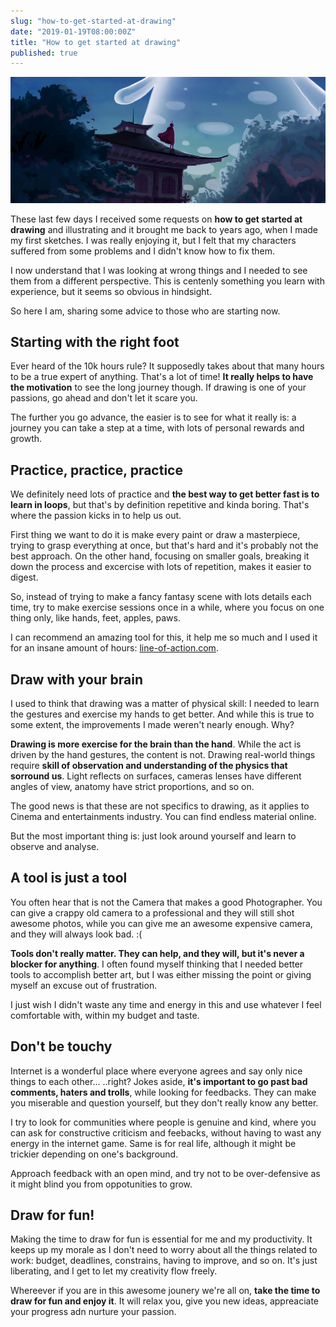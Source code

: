 ```yaml
---
slug: "how-to-get-started-at-drawing"
date: "2019-01-19T08:00:00Z"
title: "How to get started at drawing"
published: true
---
```


![Cover image](cover.jpg)

These last few days I received some requests on **how to get started at drawing** and illustrating and it brought me back to years ago, when I made my first sketches. I was really enjoying it, but I felt that my characters suffered from some problems and I didn't know how to fix them.

I now understand that I was looking at wrong things and I needed to see them from a different perspective. This is centenly something you learn with experience, but it seems so obvious in hindsight.

So here I am, sharing some advice to those who are starting now.

## Starting with the right foot

Ever heard of the 10k hours rule? It supposedly takes about that many hours to be a true expert of anything. That's a lot of time! **It really helps to have the motivation** to see the long journey though. If drawing is one of your passions, go ahead and don't let it scare you.

The further you go advance, the easier is to see for what it really is: a journey you can take a step at a time, with lots of personal rewards and growth.

## Practice, practice, practice

We definitely need lots of practice and **the best way to get better fast is to learn in loops**, but that's by definition repetitive and kinda boring. That's where the passion kicks in to help us out.

First thing we want to do it is make every paint or draw a masterpiece, trying to grasp everything at once, but that's hard and it's probably not the best approach. On the other hand, focusing on smaller goals, breaking it down the process and excercise with lots of repetition, makes it easier to digest.

So, instead of trying to make a fancy fantasy scene with lots details each time, try to make exercise sessions once in a while, where you focus on one thing only, like hands, feet, apples, paws.

I can recommend an amazing tool for this, it help me so much and I used it for an insane amount of hours: [line-of-action.com](https://line-of-action.com/).

## Draw with your brain

I used to think that drawing was a matter of physical skill: I needed to learn the gestures and exercise my hands to get better. And while this is true to some extent, the improvements I made weren't nearly enough. Why?

**Drawing is more exercise for the brain than the hand**. While the act is driven by the hand gestures, the content is not. Drawing real-world things require **skill of observation and understanding of the physics that sorround us**. Light reflects on surfaces, cameras lenses have different angles of view, anatomy have strict proportions, and so on.

The good news is that these are not specifics to drawing, as it applies to Cinema and entertainments industry. You can find endless material online.

But the most important thing is: just look around yourself and learn to observe and analyse.

## A tool is just a tool

You often hear that is not the Camera that makes a good Photographer. You can give a crappy old camera to a professional and they will still shot awesome photos, while you can give me an awesome expensive camera, and they will always look bad. :(

**Tools don't really matter. They can help, and they will, but it's never a blocker for anything**. I often found myself thinking that I needed better tools to accomplish better art, but I was either missing the point or giving myself an excuse out of frustration.

I just wish I didn't waste any time and energy in this and use whatever I feel comfortable with, within my budget and taste.

## Don't be touchy

Internet is a wonderful place where everyone agrees and say only nice things to each other... ..right? Jokes aside, **it's important to go past bad comments, haters and trolls**, while looking for feedbacks. They can make you miserable and question yourself, but they don't really know any better.

I try to look for communities where people is genuine and kind, where you can ask for constructive criticism and feebacks, without having to wast any energy in the internet game. Same is for real life, although it might be trickier depending on one's background.

Approach feedback with an open mind, and try not to be over-defensive as it might blind you from oppotunities to grow.

## Draw for fun!

Making the time to draw for fun is essential for me and my productivity. It keeps up my morale as I don't need to worry about all the things related to work: budget, deadlines, constrains, having to improve, and so on. It's just liberating, and I get to let my creativity flow freely.

Whereever if you are in this awesome jounery we're all on, **take the time to draw for fun and enjoy it**. It will relax you, give you new ideas, appreaciate your progress adn nurture your passion.
